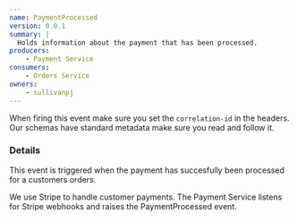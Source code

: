 ```yaml
---
name: PaymentProcessed
version: 0.0.1
summary: |
  Holds information about the payment that has been processed.
producers:
    - Payment Service
consumers:
    - Orders Service
owners:
    - sullivanpj
---
```


<Admonition>When firing this event make sure you set the `correlation-id` in the headers. Our schemas have standard metadata make sure you read and follow it.</Admonition>

### Details

This event is triggered when the payment has succesfully been processed for a customers orders.

We use Stripe to handle customer payments. The Payment Service listens for Stripe webhooks and raises the PaymentProcessed event.

<NodeGraph title="Consumer / Producer Diagram" />

<Schema />
